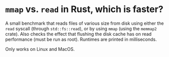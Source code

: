 # `mmap` vs. `read` in Rust, which is faster?

A small benchmark that reads files of various size from disk using either the `read` syscall (through `std::fs::read`), or by using `mmap` (using the `memmap2` crate). Also checks the effect that flushing the disk cache has on read performance (must be run as root). Runtimes are printed in milliseconds. 

Only works on Linux and MacOS.